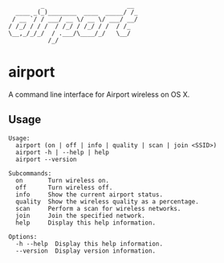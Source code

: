             _                       __
      ____ _(_)________  ____  _____/ /_
     / __ `/ / ___/ __ \/ __ \/ ___/ __/
    / /_/ / / /  / /_/ / /_/ / /  / /_
    \__,_/_/_/  / .___/\____/_/   \__/
               /_/

# airport

A command line interface for Airport wireless on OS X.

## Usage

```
Usage:
  airport (on | off | info | quality | scan | join <SSID>)
  airport -h | --help | help
  airport --version

Subcommands:
  on       Turn wireless on.
  off      Turn wireless off.
  info     Show the current airport status.
  quality  Show the wireless quality as a percentage.
  scan     Perform a scan for wireless networks.
  join     Join the specified network.
  help     Display this help information.

Options:
  -h --help  Display this help information.
  --version  Display version information.
```
